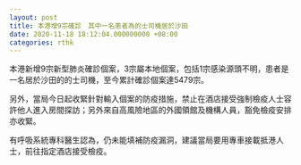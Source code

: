 ```yaml
---
layout: post
title: 本港增9宗確診　其中一名患者為的士司機居於沙田
date: 2020-11-18 18:12:04.000000000 +08:00
categories: rthk
---
```


本港新增9宗新型肺炎確診個案，3宗屬本地個案，包括1宗感染源頭不明，患者是一名居於沙田的的士司機，至今累計確診個案達5479宗。

另外，當局今日起收緊針對輸入個案的防疫措施，禁止在酒店接受強制檢疫人士容許他人進入房間探訪；另外來自高風險地區的外國領館及機構人員，豁免檢疫安排亦收緊。

有呼吸系統專科醫生認為，仍未能填補防疫漏洞，建議當局要用專車接載抵港人士，前往指定酒店接受檢疫。
